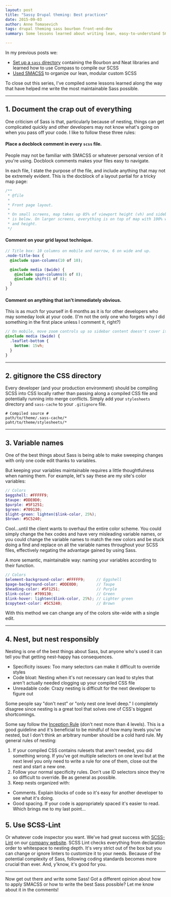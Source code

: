 ```yaml
---
layout: post
title: "Sassy Drupal theming: Best practices"
date: 2015-09-03
author: Anne Tomasevich
tags: drupal theming sass bourbon front-end-dev
summary: Some lessons learned about writing lean, easy-to-understand SCSS and capitalizing on all Sass has to offer.

---
```


In my previous posts we:

- [Set up a `sass` directory](/2015/08/21/sassy-drupal-theming-part-1.html) containing the Bourbon and Neat libraries and learned how to use Compass to compile our SCSS
- [Used SMACSS](/2015/08/28/sassy-drupal-theming-part-2.html) to organize our lean, modular custom SCSS

To close out this series, I've compiled some lessons learned along the way that have helped me write the most maintainable Sass possible.

<hr>

## 1. Document the crap out of everything
One criticism of Sass is that, particularly because of nesting, things can get complicated quickly and other developers may not know what's going on when you pass off your code. I like to follow these three rules:

#### Place a docblock comment in every `scss` file.
People may not be familiar with SMACSS or whatever personal version of it you're using. Docblock comments makes your files easy to navigate.

In each file, I state the purpose of the file, and include anything that may not be extremely evident. This is the docblock of a layout partial for a tricky map page:

```scss
/**
 * @file
 *
 * Front page layout.
 *
 * On small screens, map takes up 85% of viewport height (vh) and sidebar
 * is below. On larger screens, everything is on top of map with 100% width
 * and height.
 */
```

#### Comment on your grid layout technique.

```scss
// Title box: 10 columns on mobile and narrow, 6 on wide and up.
.node-title-box {
  @include span-columns(10 of 10);

  @include media ($wide) {
    @include span-columns(6 of 8);
    @include shift(1 of 8);
  }
}
```

#### Comment on anything that isn't immediately obvious.

This is as much for yourself in 6 months as it is for other developers who may someday look at your code. (I'm not the only one who forgets why I did something in the first place unless I comment it, right?)

```scss
// On mobile, move zoom controls up so sidebar content doesn't cover it.
@include media ($wide) {
  .leaflet-bottom {
    bottom: 15vh;
  }
}
```

<hr>

## 2. gitignore the CSS directory

Every developer (and your production environment) should be compiling SCSS into CSS locally rather than passing along a compiled CSS file and potentially running into merge conflicts. Simply add your `stylesheets` directory and `sass-cache` to your `.gitignore` file.

```text
# Compiled source #
path/to/theme/.sass-cache/*
paht/to/theme/stylesheets/*
```

<hr>

## 3. Variable names

One of the best things about Sass is being able to make sweeping changes with only one code edit thanks to variables.

But keeping your variables maintainable requires a little thoughtfulness when naming them. For example, let's say these are my site's color variables:

```scss
// Colors
$eggshell: #FFFFF9;
$taupe: #DDE0D0;
$purple: #5F1251;
$green: #709130;
$light-green: lighten($link-color, 25%);
$brown: #5C5240;
```

Cool...until the client wants to overhaul the entire color scheme. You could simply change the hex codes and have very misleading variable names, or you could change the variable names to match the new colors and be stuck doing a find and replace on all the variable names throughout your SCSS files, effectively negating the advantage gained by using Sass.

A more semantic, maintainable way: naming your variables according to their function.

```scss
// Colors
$element-background-color: #FFFFF9;     // Eggshell
$page-background-color: #DDE0D0;        // Taupe
$heading-color: #5F1251;                // Purple
$link-color: #709130;                   // Green
$link-hover: lighten($link-color, 25%); // Lighter green
$copytext-color: #5C5240;               // Brown
```

With this method we can change any of the colors site-wide with a single edit.

<hr>

## 4. Nest, but nest responsibly

Nesting is one of the best things about Sass, but anyone who's used it can tell you that getting nest-happy has consequences.

- Specificity issues: Too many selectors can make it difficult to override styles
- Code bloat: Nesting when it's not necessary can lead to styles that aren't actually needed clogging up your compiled CSS file
- Unreadable code: Crazy nesting is difficult for the next developer to figure out

Some people say "don't nest" or "only nest one level deep." I completely disagree since nesting is a great tool that solves one of CSS's biggest shortcomings.

Some say follow the [Inception Rule](http://thesassway.com/beginner/the-inception-rule) (don't nest more than 4 levels). This is a good guideline and it's beneficial to be mindful of how many levels you've nested, but I don't think an arbitrary number should be a cold hard rule. My general rules of nesting:

1. If your compiled CSS contains rulesets that aren't needed, you did something wrong. If you've got multiple selectors on one level but at the next level you only need to write a rule for one of them, close out the nest and start a new one.
2. Follow your normal specificity rules. Don't use ID selectors since they're so difficult to override. Be as general as possible.
3. Keep nests organized with:
  - Comments. Explain blocks of code so it's easy for another developer to see what it's doing.
  - Good spacing. If your code is appropriately spaced it's easier to read. Which brings me to my last point...

## 5. Use SCSS-Lint

Or whatever code inspector you want. We've had great success with [SCSS-Lint](https://github.com/brigade/scss-lint) on our [company website](https://github.com/savaslabs/savaslabs.github.io/blob/source/_scripts/run-tests.sh). SCSS Lint checks everything from declaration order to whitespace to nesting depth. It's very strict out of the box but you can change or ignore linters to customize it to your needs. Because of the potential complexity of Sass, following coding standards becomes more crucial than ever. And, y'know, it's good for you.

<hr>

Now get out there and write some Sass! Got a different opinion about how to apply SMACSS or how to write the best Sass possible? Let me know about it in the comments!
